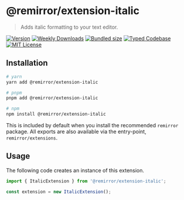 # @remirror/extension-italic

> Adds italic formatting to your text editor.

[![Version][version]][npm] [![Weekly Downloads][downloads-badge]][npm] [![Bundled size][size-badge]][size] [![Typed Codebase][typescript]](#) [![MIT License][license]](#)

[version]: https://flat.badgen.net/npm/v/@remirror/extension-italic
[npm]: https://npmjs.com/package/@remirror/extension-italic
[license]: https://flat.badgen.net/badge/license/MIT/purple
[size]: https://bundlephobia.com/result?p=@remirror/extension-italic
[size-badge]: https://flat.badgen.net/bundlephobia/minzip/@remirror/extension-italic
[typescript]: https://flat.badgen.net/badge/icon/TypeScript?icon=typescript&label
[downloads-badge]: https://badgen.net/npm/dw/@remirror/extension-italic/red?icon=npm

## Installation

```bash
# yarn
yarn add @remirror/extension-italic

# pnpm
pnpm add @remirror/extension-italic

# npm
npm install @remirror/extension-italic
```

This is included by default when you install the recommended `remirror` package. All exports are also available via the entry-point, `remirror/extensions`.

## Usage

The following code creates an instance of this extension.

```ts
import { ItalicExtension } from '@remirror/extension-italic';

const extension = new ItalicExtension();
```
